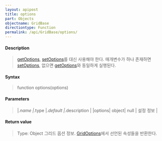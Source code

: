 ```yaml
---
layout: apipost
title: options
part: Objects
objectname: GridBase
directiontype: Function
permalink: /api/GridBase/options/
---
```



#### Description

> [getOptions](/api/GridBase/), [setOptions](/api/GridBase/)를 대신 사용해야 한다.
> 매개변수가 하나 존재하면 [setOptions](/api/GridBase/), 없으면 [getOptions](/api/GridBase/)와 동일하게 실행된다.

#### Syntax

> function options(options)

#### Parameters

> \|_.name \|_.type \|_.default \|_.description \|
> \|options\| object\| null \| 설정 정보 \|

#### Return value

> Type: Object
> 그리드 옵션 정보. [GridOptions](/api/GridBase/)에서 선언된 속성들을 반환한다.


